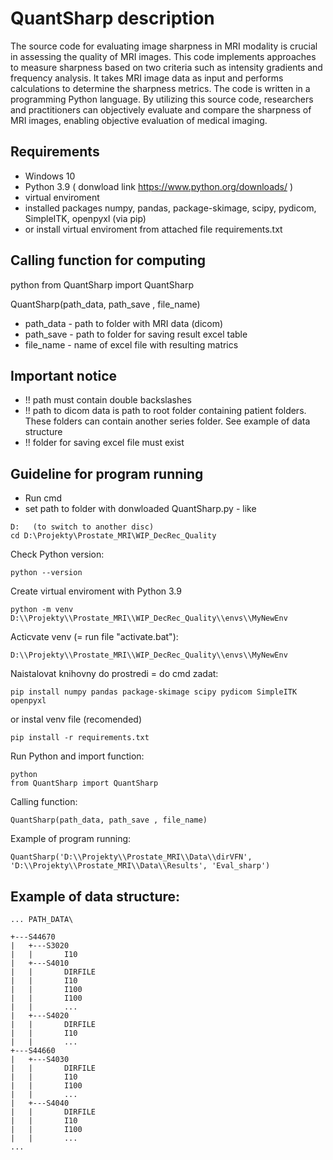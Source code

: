 # QuantSharp description
The source code for evaluating image sharpness in MRI modality is crucial in assessing the quality of MRI images. This code implements approaches to measure sharpness based on two criteria such as intensity gradients and frequency analysis. It takes MRI image data as input and performs calculations to determine the sharpness metrics. The code is written in a programming Python language. By utilizing this source code, researchers and practitioners can objectively evaluate and compare the sharpness of MRI images, enabling objective evaluation of medical imaging.

## Requirements
* Windows 10
* Python 3.9 ( donwload link https://www.python.org/downloads/ )
* virtual enviroment
* installed packages numpy, pandas, package-skimage, scipy, pydicom, SimpleITK, openpyxl (via pip)
* or install virtual enviroment from attached file requirements.txt

## Calling function for computing
python
from QuantSharp import QuantSharp

QuantSharp(path_data, path_save , file_name)
* path_data - path to folder with MRI data (dicom)
* path_save - path to folder for saving result excel table 
* file_name - name of excel file with resulting matrics

## Important notice
* !! path must contain double backslashes
* !! path to dicom data is path to root folder containing patient folders. These folders can contain another series folder. See example of data structure
* !! folder for saving excel file must exist

## Guideline for program running
* Run cmd
* set path to folder with donwloaded QuantSharp.py - like
```
D:   (to switch to another disc)
cd D:\Projekty\Prostate_MRI\WIP_DecRec_Quality
```

Check Python version:
```
python --version
```

Create virtual enviroment with Python 3.9
```
python -m venv D:\\Projekty\\Prostate_MRI\\WIP_DecRec_Quality\\envs\\MyNewEnv
```

Acticvate venv (= run file "activate.bat"):
```
D:\\Projekty\\Prostate_MRI\\WIP_DecRec_Quality\\envs\\MyNewEnv
```

Naistalovat knihovny do prostredi = do cmd zadat:
```
pip install numpy pandas package-skimage scipy pydicom SimpleITK openpyxl
```
or instal venv file (recomended) 
```
pip install -r requirements.txt
```

Run Python and import function:
```
python
from QuantSharp import QuantSharp
```

Calling function:
```
QuantSharp(path_data, path_save , file_name)
```

Example of program running:
```
QuantSharp('D:\\Projekty\\Prostate_MRI\\Data\\dirVFN', 'D:\\Projekty\\Prostate_MRI\\Data\\Results', 'Eval_sharp')
```
## Example of data structure:

```
... PATH_DATA\

+---S44670
|   +---S3020
|   |       I10    
|   +---S4010
|   |       DIRFILE
|   |       I10
|   |       I100
|   |       I100
|   |       ...
|   +---S4020
|   |       DIRFILE
|   |       I10
|   |       ...
+---S44660
|   +---S4030
|   |       DIRFILE
|   |       I10
|   |       I100
|   |       ...    
|   +---S4040
|   |       DIRFILE
|   |       I10
|   |       I100
|   |       ...
...
```


